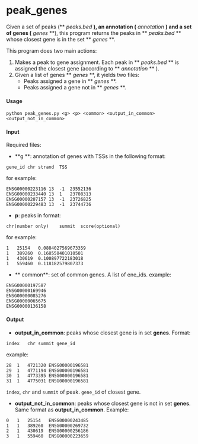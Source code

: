 # peak_genes

Given a set of peaks (** *peaks.bed* **), an annotation (** *annotation* **) and a set of genes (** *genes* **), this program returns the peaks in ** *peaks.bed* ** whose closest gene is in the set ** *genes* **.  

This program does two main actions:

1. Makes a peak to gene assignment. Each peak in ** *peaks.bed* ** is assigned the closest gene (according to ** *annotation* ** ).
2. Given a list of genes ** *genes* **, it yields two files:
	  * Peaks assigned a gene in ** *genes* **.
	  * Peaks assigned a gene not in ** *genes* **.


#### Usage
```
python peak_genes.py <g> <p> <common> <output_in_common> <output_not_in_common>
```
#### Input
Required files:
  * **g **: annotation of genes with TSSs in the following format:
```
gene_id	chr	strand	TSS
```
for example:
```
ENSG00000223116	13	-1	23552136
ENSG00000233440	13	1	23708313
ENSG00000207157	13	-1	23726825
ENSG00000229483	13	-1	23744736
```
  * **p**: peaks in format:
```
chr(number only)	summit	score(optional)
```
for example:
```
1	25154	0.0884027569673359
1	389260	0.168550401010501
1	430619	0.100897722183018
1	559460	0.118182579807373
```
  * ** common**: set of common genes. A list of ene_ids.
example: 
```
ENSG00000197587
ENSG00000169946
ENSG00000085276
ENSG00000065675
ENSG00000136158
```
#### Output

  * **output_in_common**: peaks whose closest gene is in set **genes**. Format:
```
index	chr summit gene_id
```
example:
```
28	1	4721320	ENSG00000196581
29	1	4771194	ENSG00000196581
30	1	4773395	ENSG00000196581
31	1	4775031	ENSG00000196581
```
`index`, `chr` and `summit` of peak.
`gene_id` of closest gene.
  * **output_not_in_common**: peaks whose closest gene is not in set **genes**.  Same format as **output_in_common**. Example:
  ```
0	1	25154	ENSG00000243485
1	1	389260	ENSG00000269732
2	1	430619	ENSG00000256186
3	1	559460	ENSG00000223659
```
